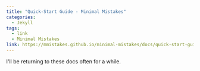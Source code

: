 ```yaml
---
title: "Quick-Start Guide - Minimal Mistakes"
categories:
  - Jekyll
tags:
  - link
  - Minimal Mistakes
link: https://mmistakes.github.io/minimal-mistakes/docs/quick-start-guide/
---
```


I'll be returning to these docs often for a while.
